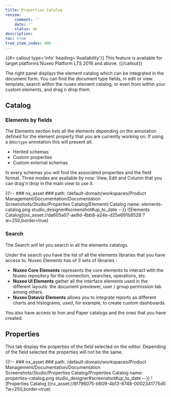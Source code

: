 ```yaml
---
title: Properties Catalog
review:
    comment: ''
    date: ''
    status: ok
description:
toc: true
tree_item_index: 400
---
```


{{#> callout type='info' heading='Availability'}}
This feature is available for target platforms Nuxeo Platform LTS 2016 and above.
{{/callout}}

The right panel displays the element catalog which can be integrated in the document form. You can find the document type fields, in edit or view template, search within the nuxeo element catalog, or even from within your custom elements, and drag n drop them.

## Catalog

### Elements by fields

The Elements section lists all the elements depending on the annotation defined for the element property that you are currently working on. If using a `@doctype` annotation this will present all:
- Herited schemas
- Custom properties
- Custom external schemas

In every schemas you will find the associated properties and the field format. Three modes are available by now: View, Edit and Column that you can drag'n'drop in the main view to use it.

{{!--     ### nx_asset ###
    path: /default-domain/workspaces/Product Management/Documentation/Documentation Screenshots/Studio/Properties Catalog/Elements Catalog
    name: elements-catalog.png
    studio_designer#screenshot#up_to_date
--}}
![Elements Catalog](nx_asset://da605a07-ae9d-4bb8-a24e-d25e691b8528 ?w=250,border=true)

### Search

The Search will let you search in all the elements catalogs.

Under the search you have the list of all the elements libraries that you have access to.
Nuxeo Elements has of 3 sets of libraries :

- **Nuxeo Core Elements** represents the core elements to interact with the Nuxeo repository for  the connection, searches, operations, etc.
- **Nuxeo UI Elements** gather all the interface elements used in the different layouts: the document previewer, user / group permission tab among others.
- **Nuxeo Dataviz Elements** allows you to integrate reports as different charts and histograms, used, for example, to create custom dashboards.

You also have access to Iron and Paper catalogs and the ones that you have created.

## Properties

This tab display the properties of the field selected on the editor. Depending of the field selected the properties will not be the same.

{{!--     ### nx_asset ###
    path: /default-domain/workspaces/Product Management/Documentation/Documentation Screenshots/Studio/Properties Catalog/Properties Catalog
    name: properties-catalog.png
    studio_designer#screenshot#up_to_date
--}}
![Properties Catalog ](nx_asset://8f796075-b609-4b13-8748-0002341775d5 ?w=250,border=true)
